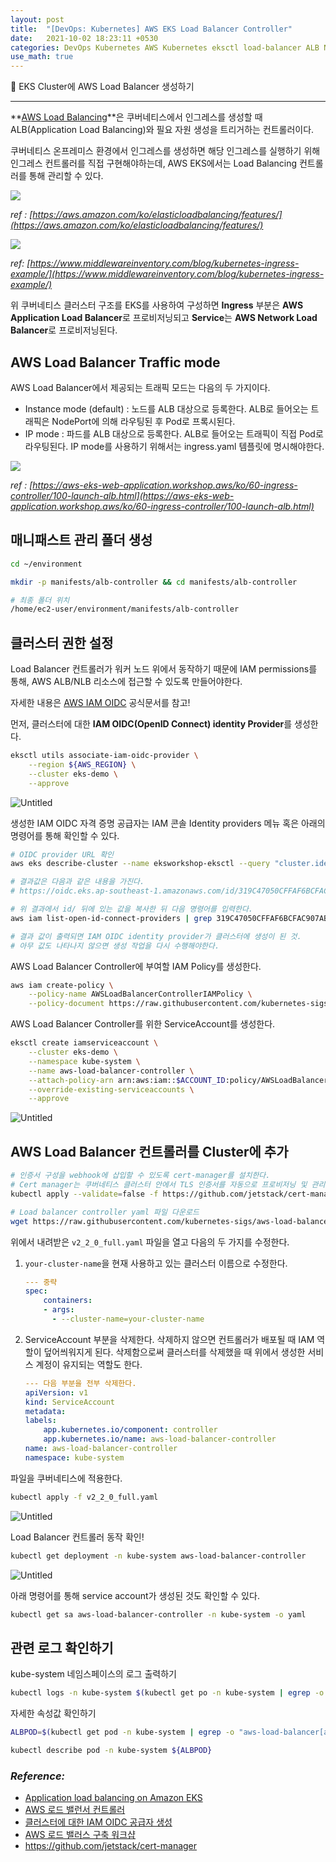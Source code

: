 ```yaml
---
layout: post
title:  "[DevOps: Kubernetes] AWS EKS Load Balancer Controller"
date:   2021-10-02 18:23:11 +0530
categories: DevOps Kubernetes AWS Kubernetes eksctl load-balancer ALB NLB
use_math: true
---
```

🌌 EKS Cluster에 AWS Load Balancer 생성하기

_____________________________________



**[AWS Load Balancing](https://docs.aws.amazon.com/eks/latest/userguide/alb-ingress.html)**은 쿠버네티스에서 인그레스를 생성할 때 ALB(Application Load Balancing)와 필요 자원 생성을 트리거하는 컨트롤러이다. 

쿠버네티스 온프레미스 환경에서 인그레스를 생성하면 해당 인그레스를 실행하기 위해 인그레스 컨트롤러를 직접 구현해야하는데, AWS EKS에서는 Load Balancing 컨트롤러를 통해 관리할 수 있다.

![](https://user-images.githubusercontent.com/59910975/142180872-97058371-2189-4ae9-96fb-f357067916b9.png)

_ref : [https://aws.amazon.com/ko/elasticloadbalancing/features/](https://aws.amazon.com/ko/elasticloadbalancing/features/)_


![](https://user-images.githubusercontent.com/59910975/142180880-2f481e59-2840-433f-8e78-c39cfae0db99.png)

_ref: [https://www.middlewareinventory.com/blog/kubernetes-ingress-example/](https://www.middlewareinventory.com/blog/kubernetes-ingress-example/)_


위 쿠버네티스 클러스터 구조를 EKS를 사용하여 구성하면 
**Ingress** 부분은 **AWS Application Load Balancer**로 프로비저닝되고 **Service**는 **AWS Network Load Balancer**로 프로비저닝된다.

## AWS Load Balancer Traffic mode

AWS Load Balancer에서 제공되는 트래픽 모드는 다음의 두 가지이다.

- Instance mode (default) : 노드를 ALB 대상으로 등록한다. ALB로 들어오는 트래픽은 NodePort에 의해 라우팅된 후 Pod로 프록시된다.
- IP mode : 파드를 ALB 대상으로 등록한다. ALB로 들어오는 트래픽이 직접 Pod로 라우팅된다. IP mode를 사용하기 위해서는 ingress.yaml 템플릿에 명시해야한다.

![](https://user-images.githubusercontent.com/59910975/142180904-fb50bc05-88f8-43ad-a1af-74331b7e565c.png)

_ref : [https://aws-eks-web-application.workshop.aws/ko/60-ingress-controller/100-launch-alb.html](https://aws-eks-web-application.workshop.aws/ko/60-ingress-controller/100-launch-alb.html)_

## 매니패스트 관리 폴더 생성

```bash
cd ~/environment

mkdir -p manifests/alb-controller && cd manifests/alb-controller

# 최종 폴더 위치
/home/ec2-user/environment/manifests/alb-controller
```

## 클러스터 권한 설정

Load Balancer 컨트롤러가 워커 노드 위에서 동작하기 때문에 IAM permissions를 통해, AWS ALB/NLB 리소스에 접근할 수 있도록 만들어야한다. 

자세한 내용은 [AWS IAM OIDC](https://docs.aws.amazon.com/ko_kr/eks/latest/userguide/enable-iam-roles-for-service-accounts.html) 공식문서를 참고!

먼저, 클러스터에 대한 **IAM OIDC(OpenID Connect) identity Provider**를 생성한다.

```bash
eksctl utils associate-iam-oidc-provider \
    --region ${AWS_REGION} \
    --cluster eks-demo \
    --approve
```

![Untitled](https://user-images.githubusercontent.com/59910975/142180918-5a2203c7-014e-4927-a8c9-9ac9e85cbb5f.png)

생성한 IAM OIDC 자격 증명 공급자는 IAM 콘솔 Identity providers 메뉴 혹은 아래의 명령어를 통해 확인할 수 있다.

```bash
# OIDC provider URL 확인
aws eks describe-cluster --name eksworkshop-eksctl --query "cluster.identity.oidc.issuer" --output text

# 결과값은 다음과 같은 내용을 가진다.
# https://oidc.eks.ap-southeast-1.amazonaws.com/id/319C47050CFFAF6BCFAC907ABCDEDF

# 위 결과에서 id/ 뒤에 있는 값을 복사한 뒤 다음 명령어를 입력한다.
aws iam list-open-id-connect-providers | grep 319C47050CFFAF6BCFAC907ABCDEDF

# 결과 값이 출력되면 IAM OIDC identity provider가 클러스터에 생성이 된 것. 
# 아무 값도 나타나지 않으면 생성 작업을 다시 수행해야한다.
```

AWS Load Balancer Controller에 부여할 IAM Policy를 생성한다.

```bash
aws iam create-policy \
    --policy-name AWSLoadBalancerControllerIAMPolicy \
    --policy-document https://raw.githubusercontent.com/kubernetes-sigs/aws-load-balancer-controller/main/docs/install/iam_policy.json
```

AWS Load Balancer Controller를 위한 ServiceAccount를 생성한다.

```bash
eksctl create iamserviceaccount \
    --cluster eks-demo \
    --namespace kube-system \
    --name aws-load-balancer-controller \
    --attach-policy-arn arn:aws:iam::$ACCOUNT_ID:policy/AWSLoadBalancerControllerIAMPolicy \
    --override-existing-serviceaccounts \
    --approve
```

![Untitled](https://user-images.githubusercontent.com/59910975/142180921-53f9fc9a-883e-4163-ba97-0289dec2e749.png)

## AWS Load Balancer 컨트롤러를 Cluster에 추가

```bash
# 인증서 구성을 webhook에 삽입할 수 있도록 cert-manager를 설치한다.
# Cert manager는 쿠버네티스 클러스터 안에서 TLS 인증서를 자동으로 프로비저닝 및 관리하는 오픈 소스이다. 
kubectl apply --validate=false -f https://github.com/jetstack/cert-manager/releases/download/v1.4.1/cert-manager.yaml

# Load balancer controller yaml 파일 다운로드
wget https://raw.githubusercontent.com/kubernetes-sigs/aws-load-balancer-controller/v2.2.1/docs/install/v2_2_1_full.yaml
```

위에서 내려받은 `v2_2_0_full.yaml` 파일을 열고 다음의 두 가지를 수정한다.

1. `your-cluster-name`을 현재 사용하고 있는 클러스터 이름으로 수정한다.
    
    ```yaml
    --- 중략
    spec:
        containers:
        - args:
          - --cluster-name=your-cluster-name
    ```
    
2. ServiceAccount 부분을 삭제한다. 삭제하지 않으면 컨트롤러가 배포될 때 IAM 역할이 덮어씌워지게 된다. 삭제함으로써 클러스터를 삭제했을 때 위에서 생성한 서비스 계정이 유지되는 역할도 한다. 
    
    ```yaml
    --- 다음 부분을 전부 삭제한다.
    apiVersion: v1
    kind: ServiceAccount
    metadata:
    labels:
        app.kubernetes.io/component: controller
        app.kubernetes.io/name: aws-load-balancer-controller
    name: aws-load-balancer-controller
    namespace: kube-system
    ```
    

파일을 쿠버네티스에 적용한다.

```bash
kubectl apply -f v2_2_0_full.yaml
```

![Untitled](https://user-images.githubusercontent.com/59910975/142180928-2b3ec2c9-2b88-4931-9fe1-179eb16735b2.png)

Load Balancer 컨트롤러 동작 확인!

```bash
kubectl get deployment -n kube-system aws-load-balancer-controller
```

![Untitled](https://user-images.githubusercontent.com/59910975/142180933-e24fa0e8-0608-4af1-9f61-3eefdd5986cd.png)

아래 명령어를 통해 service account가 생성된 것도 확인할 수 있다.

```bash
kubectl get sa aws-load-balancer-controller -n kube-system -o yaml
```

## 관련 로그 확인하기

kube-system 네임스페이스의 로그 출력하기

```bash
kubectl logs -n kube-system $(kubectl get po -n kube-system | egrep -o "aws-load-balancer[a-zA-Z0-9-]+")
```

자세한 속성값 확인하기

```bash
ALBPOD=$(kubectl get pod -n kube-system | egrep -o "aws-load-balancer[a-zA-Z0-9-]+")

kubectl describe pod -n kube-system ${ALBPOD}
```

### _Reference:_

- [Application load balancing on Amazon EKS](https://docs.aws.amazon.com/eks/latest/userguide/alb-ingress.html)
- [AWS 로드 밸런서 컨트롤러](https://docs.aws.amazon.com/ko_kr/eks/latest/userguide/aws-load-balancer-controller.html)
- [클러스터에 대한 IAM OIDC 공급자 생성](https://docs.aws.amazon.com/ko_kr/eks/latest/userguide/enable-iam-roles-for-service-accounts.html)
- [AWS 로드 밸러스 구축 워크샵](https://aws-eks-web-application.workshop.aws/ko/60-ingress-controller.html)
- https://github.com/jetstack/cert-manager